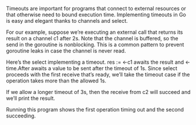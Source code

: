
Timeouts are important for programs that connect to external resources or that otherwise need to bound execution time. Implementing timeouts in Go is easy and elegant thanks to channels and select.

For our example, suppose we’re executing an external call that returns its result on a channel c1 after 2s. Note that the channel is buffered, so the send in the goroutine is nonblocking. This is a common pattern to prevent goroutine leaks in case the channel is never read.

Here’s the select implementing a timeout. res := <-c1 awaits the result and <-time.After awaits a value to be sent after the timeout of 1s. Since select proceeds with the first receive that’s ready, we’ll take the timeout case if the operation takes more than the allowed 1s.

If we allow a longer timeout of 3s, then the receive from c2 will succeed and we’ll print the result.

Running this program shows the first operation timing out and the second succeeding.
